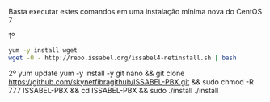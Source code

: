 Basta executar estes comandos em uma instalação mínima nova do CentOS 7

1º
```bash
yum -y install wget
wget -O - http://repo.issabel.org/issabel4-netinstall.sh | bash
```
2º
yum update
yum -y install -y git nano && git clone https://github.com/skynetfibragithub/ISSABEL-PBX.git && sudo chmod -R 777 ISSABEL-PBX && cd ISSABEL-PBX && sudo ./install
./install
```

